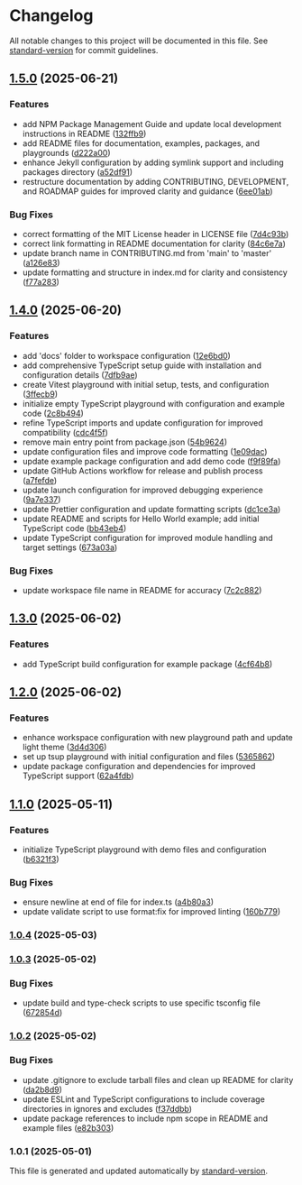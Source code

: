 # Changelog

All notable changes to this project will be documented in this file. See [standard-version](https://github.com/conventional-changelog/standard-version) for commit guidelines.

## [1.5.0](https://github.com/madooei/example-package/compare/v1.4.0...v1.5.0) (2025-06-21)


### Features

* add NPM Package Management Guide and update local development instructions in README ([132ffb9](https://github.com/madooei/example-package/commit/132ffb9c23127e606f092b04c779bfad45f9a7f0))
* add README files for documentation, examples, packages, and playgrounds ([d222a00](https://github.com/madooei/example-package/commit/d222a007b44361441f7d532bd961238fe3693992))
* enhance Jekyll configuration by adding symlink support and including packages directory ([a52df91](https://github.com/madooei/example-package/commit/a52df91f581d5069b382310fea01cfa70af2464f))
* restructure documentation by adding CONTRIBUTING, DEVELOPMENT, and ROADMAP guides for improved clarity and guidance ([6ee01ab](https://github.com/madooei/example-package/commit/6ee01abb85299390c98c0706b08ccb6f177a515e))


### Bug Fixes

* correct formatting of the MIT License header in LICENSE file ([7d4c93b](https://github.com/madooei/example-package/commit/7d4c93bdda9b92216fddd2ec3c3e5f7b9231a4b5))
* correct link formatting in README documentation for clarity ([84c6e7a](https://github.com/madooei/example-package/commit/84c6e7a6eb80c00795fc17e91bb900f440cb319e))
* update branch name in CONTRIBUTING.md from 'main' to 'master' ([a126e83](https://github.com/madooei/example-package/commit/a126e8317e7c8ec3c3a1be0b9199769cadd41ce0))
* update formatting and structure in index.md for clarity and consistency ([f77a283](https://github.com/madooei/example-package/commit/f77a28346e9841b0b302c6d81aed17e9e53339f8))

## [1.4.0](https://github.com/madooei/example-package/compare/v1.3.0...v1.4.0) (2025-06-20)

### Features

- add 'docs' folder to workspace configuration ([12e6bd0](https://github.com/madooei/example-package/commit/12e6bd0e8cacb82e9c00a67184714bac46cfec40))
- add comprehensive TypeScript setup guide with installation and configuration details ([7dfb9ae](https://github.com/madooei/example-package/commit/7dfb9ae29367b76945399202faa9ce1a86dc47cf))
- create Vitest playground with initial setup, tests, and configuration ([3ffecb9](https://github.com/madooei/example-package/commit/3ffecb9d4cc712039d2405c5eda43d10b20b1219))
- initialize empty TypeScript playground with configuration and example code ([2c8b494](https://github.com/madooei/example-package/commit/2c8b494f1773eede189329db24a933abaf89d2f9))
- refine TypeScript imports and update configuration for improved compatibility ([cdc4f5f](https://github.com/madooei/example-package/commit/cdc4f5f62d283025f45ee7c4b64090154b636e70))
- remove main entry point from package.json ([54b9624](https://github.com/madooei/example-package/commit/54b96243262d554a856510d5987257dd649b6c0f))
- update configuration files and improve code formatting ([1e09dac](https://github.com/madooei/example-package/commit/1e09dacf2326e2b57dd0f4a831c67e544a5c5e46))
- update example package configuration and add demo code ([f9f89fa](https://github.com/madooei/example-package/commit/f9f89fa571941d4af612c8e877049d471c2d9a13))
- update GitHub Actions workflow for release and publish process ([a7fefde](https://github.com/madooei/example-package/commit/a7fefde3cd7841154a1e1af42cbb98530631a594))
- update launch configuration for improved debugging experience ([9a7e337](https://github.com/madooei/example-package/commit/9a7e33740e64bcc5a8b87d7e5b5d9f657c1b6398))
- update Prettier configuration and update formatting scripts ([dc1ce3a](https://github.com/madooei/example-package/commit/dc1ce3a4b9658f1558b76d1511e39250c7cb16ae))
- update README and scripts for Hello World example; add initial TypeScript code ([bb43eb4](https://github.com/madooei/example-package/commit/bb43eb4d10c43553db9db4659dc694674064ec1b))
- update TypeScript configuration for improved module handling and target settings ([673a03a](https://github.com/madooei/example-package/commit/673a03aee7dee985afa9a5698e94f44df3aae1f5))

### Bug Fixes

- update workspace file name in README for accuracy ([7c2c882](https://github.com/madooei/example-package/commit/7c2c882df0d3ac3bdc97acbd929734813f229896))

## [1.3.0](https://github.com/madooei/example-package/compare/v1.2.0...v1.3.0) (2025-06-02)

### Features

- add TypeScript build configuration for example package ([4cf64b8](https://github.com/madooei/example-package/commit/4cf64b852c3d2693361a4c7161b8952afd93d2b2))

## [1.2.0](https://github.com/madooei/example-package/compare/v1.1.0...v1.2.0) (2025-06-02)

### Features

- enhance workspace configuration with new playground path and update light theme ([3d4d306](https://github.com/madooei/example-package/commit/3d4d30676d758e3e1e5afaf72fae9562d8be15dd))
- set up tsup playground with initial configuration and files ([5365862](https://github.com/madooei/example-package/commit/5365862c68d6446f7d41f3d565e14def8925936c))
- update package configuration and dependencies for improved TypeScript support ([62a4fdb](https://github.com/madooei/example-package/commit/62a4fdbc3b9a838f5a7ad0afd1036abe9cdea05e))

## [1.1.0](https://github.com/madooei/example-package/compare/v1.0.4...v1.1.0) (2025-05-11)

### Features

- initialize TypeScript playground with demo files and configuration ([b6321f3](https://github.com/madooei/example-package/commit/b6321f3e43e772260b1b35d6976c8b1b20b60969))

### Bug Fixes

- ensure newline at end of file for index.ts ([a4b80a3](https://github.com/madooei/example-package/commit/a4b80a37de2b987e719507ada5d06456d68701b9))
- update validate script to use format:fix for improved linting ([160b779](https://github.com/madooei/example-package/commit/160b7793878824feb712b9636668c305792d4775))

### [1.0.4](https://github.com/madooei/example-package/compare/v1.0.3...v1.0.4) (2025-05-03)

### [1.0.3](https://github.com/madooei/example-package/compare/v1.0.2...v1.0.3) (2025-05-02)

### Bug Fixes

- update build and type-check scripts to use specific tsconfig file ([672854d](https://github.com/madooei/example-package/commit/672854db1d81a9a68bb387ae0ce3db6cb61d4a0a))

### [1.0.2](https://github.com/madooei/example-package/compare/v1.0.1...v1.0.2) (2025-05-02)

### Bug Fixes

- update .gitignore to exclude tarball files and clean up README for clarity ([da2b8d9](https://github.com/madooei/example-package/commit/da2b8d959e98006463f5b273f65b32db3435e792))
- update ESLint and TypeScript configurations to include coverage directories in ignores and excludes ([f37ddbb](https://github.com/madooei/example-package/commit/f37ddbb6d5ebdba6dc21bb4f9f4feca89b6a71da))
- update package references to include npm scope in README and example files ([e82b303](https://github.com/madooei/example-package/commit/e82b30306291474bf1f88935195c16ee5f555659))

### 1.0.1 (2025-05-01)

This file is generated and updated automatically by [standard-version](https://github.com/conventional-changelog/standard-version).
